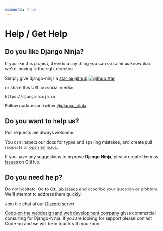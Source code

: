 ```yaml
---
comments: true
---
```

# Help / Get Help

## Do you like Django Ninja?

If you like this project, there is a tiny thing you can do to let us know that we're moving in the right direction.

Simply give django-ninja a <a href="https://github.com/horizon365/django-ninja" target="_blank">star on github</a> <a href="https://github.com/vitalik/django-ninja" target="_blank">![github star](img/github-star.png)</a>

or share this URL on social media: 
```
https://django-ninja.cn
```
Follow updates on twitter <a href="https://twitter.com/django_ninja">@django_ninja</a>

## Do you want to help us?

Pull requests are always welcome.

You can inspect our docs for typos and spelling mistakes, and create pull requests or <a href="https://github.com/horizon365/django-ninja/issues" target="_blank">open an issue</a>.

If you have any suggestions to improve **Django Ninja**, please create them as <a href="https://github.com/horizon365/django-ninja/issues" target="_blank">issues</a> on GitHub.


## Do you need help?

Do not hesitate.  Go to <a href="https://github.com/vitalik/django-ninja/issues" target="_blank">GitHub issues</a> and describe your question or problem.  We'll attempt to address them quickly.

Join the chat at our <a href="https://discord.gg/dgE4SNUDTB" target="_blank">Discord</a> server.

[Code-on the webdesign and web development company](https://code-on.be/) gives commercial consulting for Django-Ninja. If you are looking for support please contact Code-on and we will be in touch with you soon.
